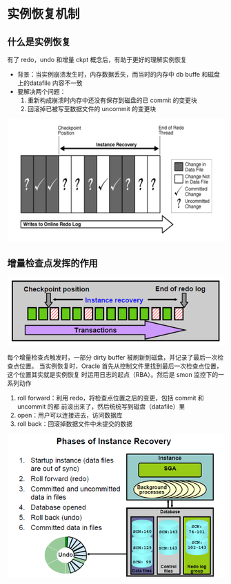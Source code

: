 # 实例恢复机制

## 什么是实例恢复

有了 redo，undo 和增量 ckpt 概念后，有助于更好的理解实例恢复

* 背景：当实例崩溃发生时，内存数据丢失，而当时的内存中 db buffe 和磁盘上的datafile 内容不一致
* 要解决两个问题：
  1. 重新构成崩溃时内存中还没有保存到磁盘的已 commit 的变更块
  2. 回滚掉已被写至数据文件的 uncommit 的变更块

![recovery-01](resources/09recovery-01.png)

## 增量检查点发挥的作用

![recovery-02](resources/09recovery-02.png)

每个增量检查点触发时，一部分 dirty buffer 被刷新到磁盘，并记录了最后一次检查点位置。
当实例恢复时，Oracle 首先从控制文件里找到最后一次检查点位置，这个位置其实就是实例恢复
时运用日志的起点（RBA）。然后是 smon 监控下的一系列动作

1. roll forward：利用 redo，将检查点位置之后的变更，包括 commit 和 uncommit 的都
前滚出来了，然后统统写到磁盘（datafile）里
2. open：用户可以连接进去，访问数据库
3. roll back：回滚掉数据文件中未提交的数据

![recovery-03](resources/09recovery-03.png)


